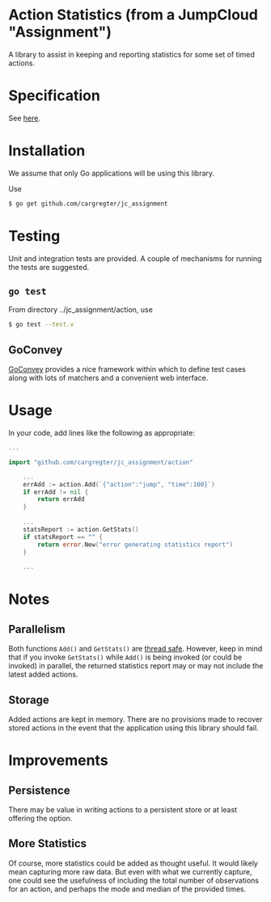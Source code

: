 # Action Statistics (from a JumpCloud "Assignment")
A library to assist in keeping and reporting statistics for some set of timed actions.

# Specification
See [here](./JumpCloud%20-%20Backend%20Take%20Home%20Assignment%20(v2)%20-%204_17_2019.pdf).

# Installation
We assume that only Go applications will be using this library.

Use
```bash
$ go get github.com/cargregter/jc_assignment
```

# Testing
Unit and integration tests are provided. A couple of mechanisms
for running the tests are suggested.

## `go test`
From directory ../jc_assignment/action, use
```bash
$ go test --test.v
```

## GoConvey
[GoConvey](http://goconvey.co/) provides a nice framework within
which to define test cases along with lots of matchers and
a convenient web interface.

# Usage
In your code, add lines like the following as appropriate:
```go
...

import "github.com/cargregter/jc_assignment/action"

    ...
    errAdd := action.Add(`{"action":"jump", "time":100}`)
    if errAdd != nil {
    	return errAdd
    }
    
    ...
    statsReport := action.GetStats()
    if statsReport == "" {
    	return error.New("error generating statistics report")
    }
    
    ...
```

# Notes
## Parallelism
Both functions `Add()` and `GetStats()` are [thread safe](https://en.wikipedia.org/wiki/Thread_safety).
However, keep in mind that if you invoke `GetStats()` while
`Add()` is being invoked (or could be invoked) in parallel,
the returned statistics report may or may not include the latest
added actions.

## Storage
Added actions are kept in memory. There are no provisions
made to recover stored actions in the event that the application
using this library should fail.

# Improvements
## Persistence
There may be value in writing actions to a persistent store
or at least offering the option.

## More Statistics
Of course, more statistics could be added as thought useful.
It would likely mean capturing more raw data. But even with
what we currently capture, one could see the usefulness of
including the total number of observations for an action, and
perhaps the mode and median of the provided times.